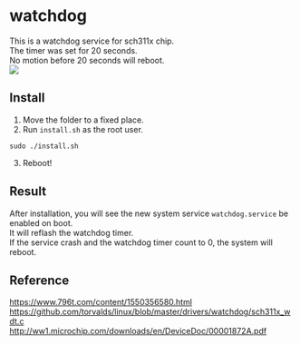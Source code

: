 # watchdog
This is a watchdog service for sch311x chip.<br>
The timer was set for 20 seconds.<br>
No motion before 20 seconds will reboot.<br>
![](https://upload.wikimedia.org/wikipedia/commons/thumb/7/71/SimpleWatchdogTimer.gif/300px-SimpleWatchdogTimer.gif)

## Install
1. Move the folder to a fixed place.
2. Run `install.sh` as the root user.
```
sudo ./install.sh
```
3. Reboot!

## Result
After installation, you will see the new system service `watchdog.service` be enabled on boot.<br>
It will reflash the watchdog timer.<br>
If the service crash and the watchdog timer count to 0, the system will reboot.<br>

## Reference
https://www.796t.com/content/1550356580.html<br>
https://github.com/torvalds/linux/blob/master/drivers/watchdog/sch311x_wdt.c<br>
http://ww1.microchip.com/downloads/en/DeviceDoc/00001872A.pdf
